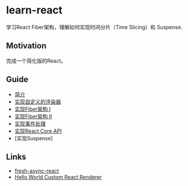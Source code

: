 # learn-react

学习React Fiber架构，理解如何实现时间分片（Time Slicing）和 Suspense.

## Motivation
完成一个简化版的React。

## Guide
* [简介](/Guide/Introduction.md)
* [实现自定义的渲染器](/Guide/CustomRenderer.md)
* [实现Fiber架构 I](/Guide/Fiber_part1.md)
* [实现Fiber架构 II](/Guide/Fiber_part2.md)
* [实现事件处理](Guide/Event.md)
* [实现React Core API](Guide/ReactCore.md)
* [实现Suspense]

## Links
* [fresh-async-react](https://github.com/sw-yx/fresh-async-react)
* [Hello World Custom React Renderer](https://medium.com/@agent_hunt/hello-world-custom-react-renderer-9a95b7cd04bc)